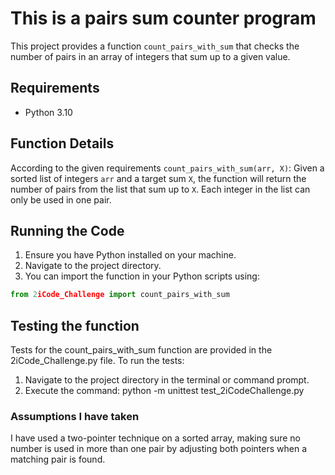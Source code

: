# This is a pairs sum counter program

This project provides a function `count_pairs_with_sum` that checks the number of pairs in an array of integers that 
sum up to a given value.

## Requirements

- Python 3.10

## Function Details

According to the given requirements
`count_pairs_with_sum(arr, X)`: Given a sorted list of integers `arr` and a target sum `X`, 
the function will return the number of pairs from the list that sum up to `X`. 
Each integer in the list can only be used in one pair.

## Running the Code

1. Ensure you have Python installed on your machine.
2. Navigate to the project directory.
3. You can import the function in your Python scripts using:
```python
from 2iCode_Challenge import count_pairs_with_sum
```

## Testing the function

Tests for the count_pairs_with_sum function are provided in the 2iCode_Challenge.py file.
To run the tests:

1. Navigate to the project directory in the terminal or command prompt.
2. Execute the command: python -m unittest test_2iCodeChallenge.py

### Assumptions I have taken
I have used a two-pointer technique on a sorted array, making sure no number is used 
in more than one pair by adjusting both pointers when a matching pair is found.
